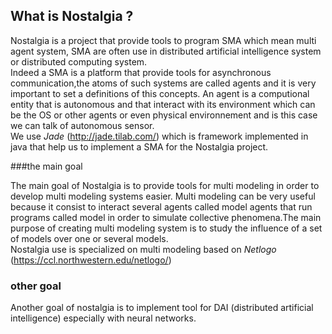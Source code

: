 ## What is Nostalgia ?

Nostalgia is a project that provide tools to program SMA which mean multi agent system, SMA are often use in distributed 
artificial intelligence system or distributed computing system.  
Indeed a SMA is a platform that provide tools for asynchronous communication,the atoms of such systems are called 
agents and it is very important to set a definitions of this concepts. An agent is a computional entity that is
autonomous and that interact with its environment which can be the OS or other agents or even physical environnement
and is this case we can talk of autonomous sensor.  
We use *Jade* (http://jade.tilab.com/)  which is framework implemented in java that help us to implement a SMA for the Nostalgia project.

###the main goal

The main goal of Nostalgia is to provide tools for multi modeling in order to develop multi modeling systems easier.
Multi modeling can be very useful because it consist to interact several agents called model agents that run programs
called model in order to simulate collective phenomena.The main purpose of creating multi modeling system is to study
the influence of a set of models over one or several models.  
Nostalgia use is specialized on multi modeling based on *Netlogo* (https://ccl.northwestern.edu/netlogo/)

### other goal

Another goal of nostalgia is to implement tool for DAI (distributed artificial intelligence) especially with
neural networks.






